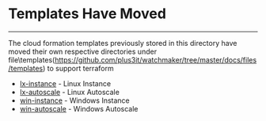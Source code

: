 # Templates Have Moved
-------------------------------
The cloud formation templates previously stored in this directory have moved their own respective directories under file\templates(https://github.com/plus3it/watchmaker/tree/master/docs/files/templates) to support terraform

* [lx-instance](https://github.com/plus3it/watchmaker/tree/develop/docs/files/templates/lx-instance) - Linux Instance
* [lx-autoscale](https://github.com/plus3it/watchmaker/tree/develop/docs/files/templates/lx-autoscale) - Linux Autoscale
* [win-instance](https://github.com/plus3it/watchmaker/tree/develop/docs/files/win-instance) - Windows Instance
* [win-autoscale](https://github.com/plus3it/watchmaker/tree/develop/docs/files/win-autoscale) - Windows Autoscale
